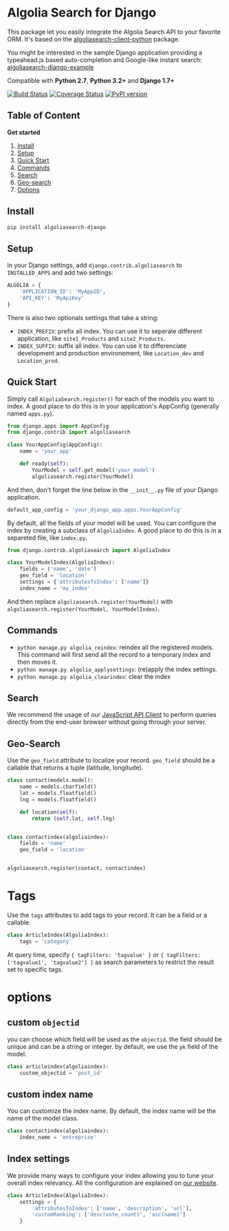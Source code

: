 Algolia Search for Django
==================

This package let you easily integrate the Algolia Search API to your favorite ORM. It's based on the [algoliasearch-client-python](https://github.com/algolia/algoliasearch-client-python) package.

You might be interested in the sample Django application providing a typeahead.js based auto-completion and Google-like instant search: [algoliasearch-django-example](https://github.com/algolia/algoliasearch-django-example)

Compatible with **Python 2.7**, **Python 3.2+** and **Django 1.7+**

[![Build Status](https://travis-ci.org/algolia/algoliasearch-django.svg?branch=master)](https://travis-ci.org/algolia/algoliasearch-django)
[![Coverage Status](https://coveralls.io/repos/algolia/algoliasearch-django/badge.svg?branch=master)](https://coveralls.io/r/algolia/algoliasearch-django)
[![PyPI version](https://badge.fury.io/py/algoliasearch-django.svg?branch=master)](http://badge.fury.io/py/algoliasearch-django)

Table of Content
-------------
**Get started**

1. [Install](#install)
1. [Setup](#setup)
1. [Quick Start](#quick-start)
1. [Commands](#commands)
1. [Search](#search)
1. [Geo-search](#geo-search)
1. [Options](#options)


Install
-------------

```sh
pip install algoliasearch-django
```

Setup
-------------

In your Django settings, add `django.contrib.algoliasearch` to `INSTALLED_APPS` and add two settings:

```python
ALGOLIA = {
    'APPLICATION_ID': 'MyAppID',
    'API_KEY': 'MyApiKey'
}
```

There is also two optionals settings that take a string:

* `INDEX_PREFIX`: prefix all index. You can use it to seperate different application, like `site1_Products` and `site2_Products`.
* `INDEX_SUFFIX`: suffix all index. You can use it to differenciate development and production environement, like `Location_dev` and `Location_prod`.


Quick Start
-------------

Simply call `AlgoliaSearch.register()` for each of the models you want to index. A good place to do this is in your application's AppConfig (generally named `apps.py`).

```python
from django.apps import AppConfig
from django.contrib import algoliasearch

class YourAppConfig(AppConfig):
    name = 'your_app'

    def ready(self):
        YourModel = self.get_model('your_model')
        algoliasearch.register(YourModel)
```

And then, don't forget the line below in the `__init__.py` file of your Django application.

```python
default_app_config = 'your_django_app.apps.YourAppConfig'
```

By default, all the fields of your model will be used. You can configure the index by creating a subclass of `AlgoliaIndex`. A good place to do this is in a separeted file, like `index.py`.

```python
from django.contrib.algoliasearch import AlgoliaIndex

class YourModelIndex(AlgoliaIndex):
    fields = ('name', 'date')
    geo_field = 'location'
    settings = {'attributesToIndex': ['name']}
    index_name = 'my_index'
```

And then replace `algoliasearch.register(YourModel)` with `algoliasearch.register(YourModel, YourModelIndex)`.

## Commands

* `python manage.py algolia_reindex`: reindex all the registered models. This command will first send all the record to a temporary index and then moves it.
* `python manage.py algolia_applysettings`: (re)apply the index settings.
* `python manage.py algolia_clearindex`: clear the index

## Search

We recommend the usage of our [JavaScript API Client](https://github.com/algolia/algoliasearch-client-js) to perform queries directly from the end-user browser without going through your server.

## Geo-Search

Use the `geo_field` attribute to localize your record. `geo_field` should be a callable that returns a tuple (latitude, longitude).

```python
class contact(models.model):
    name = models.charfield()
    lat = models.floatfield()
    lng = models.floatfield()

    def location(self):
        return (self.lat, self.lng)


class contactindex(algoliaindex):
    fields = 'name'
    geo_field = 'location'


algoliasearch.register(contact, contactindex)
```

# Tags

Use the `tags` attributes to add tags to your record. It can be a field or a callable.

```python
class ArticleIndex(AlgoliaIndex):
    tags = 'category'
```

At query time, specify `{ tagFilters: 'tagvalue' }` or `{ tagFilters: ['tagvalue1', 'tagvalue2'] }` as search parameters to restrict the result set to specific tags.

# options

## custom `objectid`

you can choose which field will be used as the `objectid`. the field should be unique and can be a string or integer. by default, we use the `pk` field of the model.

```python
class articleindex(algoliaindex):
    custom_objectid = 'post_id'
```

## custom index name

You can customize the index name. By default, the index name will be the name of the model class.

```python
class contactindex(algoliaindex):
    index_name = 'entreprise'
```

## Index settings

We provide many ways to configure your index allowing you to tune your overall index relevancy. All the configuration are explained on [our website](https://www.algolia.com/doc/python#Settings).

```python
class ArticleIndex(AlgoliaIndex):
    settings = {
        'attributesToIndex': ['name', 'description', 'url'],
        'customRanking': ['desc(vote_count)', 'asc(name)']
    }
```
